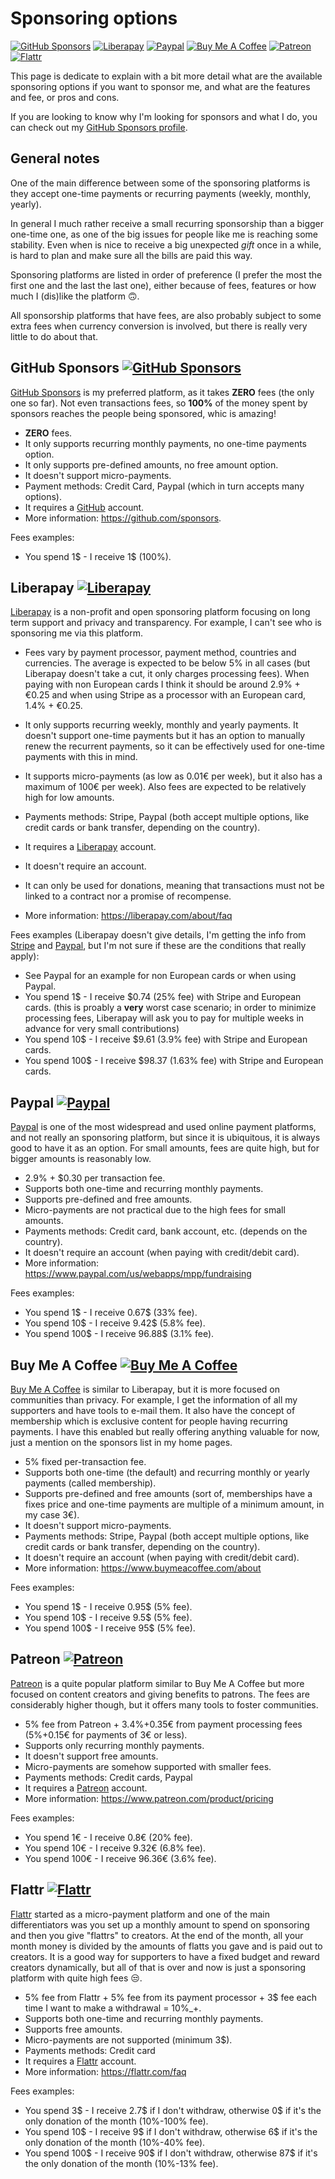 # Sponsoring options

[![GitHub Sponsors](https://img.shields.io/badge/-GitHub%20Sponsors-ea4aaa?logo=github)](https://github.com/sponsors/llucax)
[![Liberapay](https://img.shields.io/badge/-Liberapay-f6c915?logo=liberapay&logoColor=black)](https://liberapay.com/llucax/donate)
[![Paypal](https://img.shields.io/badge/-Paypal-0070ba?logo=paypal)](https://www.paypal.com/donate?hosted_button_id=UZRR3REUC4SY2)
[![Buy Me A Coffee](https://img.shields.io/badge/-Buy%20Me%20A%20Coffee-ff813f?logo=buy-me-a-coffee&logoColor=white)](https://www.buymeacoffee.com/llucax)
[![Patreon](https://img.shields.io/badge/-Patreon-F96854?logo=patreon&logoColor=white)](https://www.patreon.com/llucax)
[![Flattr](https://img.shields.io/badge/-Flattr-6bc76b?logo=flattr)](https://flattr.com/@llucax)

This page is dedicate to explain with a bit more detail what are the available
sponsoring options if you want to sponsor me, and what are the features and
fee, or pros and cons.

If you are looking to know why I'm looking for sponsors and what I do, you can
check out my [GitHub Sponsors profile](https://github.com/sponsors/llucax).

## General notes

One of the main difference between some of the sponsoring platforms is they
accept one-time payments or recurring payments (weekly, monthly, yearly).

In general I much rather receive a small recurring sponsorship than a bigger
one-time one, as one of the big issues for people like me is reaching some
stability. Even when is nice to receive a big unexpected *gift* once in a while,
is hard to plan and make sure all the bills are paid this way.

Sponsoring platforms are listed in order of preference (I prefer the most the
first one and the last the last one), either because of fees, features or how
much I (dis)like the platform 🙃.

All sponsorship platforms that have fees, are also probably subject to some
extra fees when currency conversion is involved, but there is really very
little to do about that.


## GitHub Sponsors [![GitHub Sponsors](https://img.shields.io/badge/-GitHub%20Sponsors-ea4aaa?logo=github)](https://github.com/sponsors/llucax)

[GitHub Sponsors](https://github.com/sponsors.) is my preferred platform, as it
takes **ZERO** fees (the only one so far). Not even transactions fees, so
**100%** of the money spent by sponsors reaches the people being sponsored, whic
is amazing!

* **ZERO** fees.
* It only supports recurring monthly payments, no one-time payments option.
* It only supports pre-defined amounts, no free amount option.
* It doesn't support micro-payments.
* Payment methods: Credit Card, Paypal (which in turn accepts many options).
* It requires a [GitHub](https://github.com) account.
* More information: https://github.com/sponsors.

Fees examples:

* You spend 1$ - I receive 1$ (100%).

## Liberapay [![Liberapay](https://img.shields.io/badge/-Liberapay-f6c915?logo=liberapay&logoColor=black)](https://liberapay.com/llucax/donate)

[Liberapay](https://liberapay.com) is a non-profit and open sponsoring platform
focusing on long term support and privacy and transparency. For example, I can't
see who is sponsoring me via this platform.

* Fees vary by payment processor, payment method, countries and currencies.
  The average is expected to be below 5% in all cases (but Liberapay doesn't
  take a cut, it only charges processing fees).
  When paying with non European cards I think it should be around 2.9% + €0.25
  and when using Stripe as a processor with an European card, 1.4% + €0.25.

* It only supports recurring weekly, monthly and yearly payments. It doesn't
  support one-time payments but it has an option to manually renew the recurrent
  payments, so it can be effectively used for one-time payments with this in
  mind.
* It supports micro-payments (as low as 0.01€ per week), but it also has
  a maximum of 100€ per week). Also fees are expected to be relatively high for
  low amounts.
* Payments methods: Stripe, Paypal (both accept multiple options, like credit
  cards or bank transfer, depending on the country).
* It requires a [Liberapay](https://liberapay.com) account.
* It doesn't require an account.
* It can only be used for donations, meaning that transactions must not be
  linked to a contract nor a promise of recompense.
* More information: https://liberapay.com/about/faq

Fees examples (Liberapay doesn't give details, I'm getting the info from
[Stripe](https://stripe.com/en-de/pricing) and
[Paypal](https://www.paypal.com/us/webapps/mpp/fundraising), but I'm not sure
if these are the conditions that really apply):

* See Paypal for an example for non European cards or when using Paypal.
* You spend 1$ - I receive $0.74 (25% fee) with Stripe and European cards.
  (this is proably a **very** worst case scenario; in order to minimize
  processing fees, Liberapay will ask you to pay for multiple weeks in advance
  for very small contributions)
* You spend 10$ - I receive $9.61 (3.9% fee) with Stripe and European cards.
* You spend 100$ - I receive $98.37 (1.63% fee) with Stripe and European cards.

## Paypal [![Paypal](https://img.shields.io/badge/-Paypal-0070ba?logo=paypal)](https://www.paypal.com/donate?hosted_button_id=UZRR3REUC4SY2)

[Paypal](https://www.paypal.com) is one of the most widespread and used online
payment platforms, and not really an sponsoring platform, but since it is
ubiquitous, it is always good to have it as an option. For small amounts, fees
are quite high, but for bigger amounts is reasonably low.

* 2.9% + $0.30 per transaction fee.
* Supports both one-time and recurring monthly payments.
* Supports pre-defined and free amounts.
* Micro-payments are not practical due to the high fees for small amounts.
* Payments methods: Credit card, bank account, etc. (depends on the country).
* It doesn't require an account (when paying with credit/debit card).
* More information: https://www.paypal.com/us/webapps/mpp/fundraising

Fees examples:

* You spend 1$ - I receive 0.67$ (33% fee).
* You spend 10$ - I receive 9.42$ (5.8% fee).
* You spend 100$ - I receive 96.88$ (3.1% fee).

## Buy Me A Coffee [![Buy Me A Coffee](https://img.shields.io/badge/-Buy%20Me%20A%20Coffee-ff813f?logo=buy-me-a-coffee&logoColor=black)](https://www.buymeacoffee.com/llucax)

[Buy Me A Coffee](https://www.buymeacoffee.com/) is similar to Liberapay, but it
is more focused on communities than privacy. For example, I get the information
of all my supporters and have tools to e-mail them. It also have the concept of
membership which is exclusive content for people having recurring payments.
I have this enabled but really offering anything valuable for now, just
a mention on the sponsors list in my home pages.

* 5% fixed per-transaction fee.
* Supports both one-time (the default) and recurring monthly or yearly payments
  (called membership).
* Supports pre-defined and free amounts (sort of, memberships have a fixes price
  and one-time payments are multiple of a minimum amount, in my case 3€).
* It doesn't support micro-payments.
* Payments methods: Stripe, Paypal (both accept multiple options, like credit
  cards or bank transfer, depending on the country).
* It doesn't require an account (when paying with credit/debit card).
* More information: https://www.buymeacoffee.com/about

Fees examples:

* You spend 1$ - I receive 0.95$ (5% fee).
* You spend 10$ - I receive 9.5$ (5% fee).
* You spend 100$ - I receive 95$ (5% fee).

## Patreon [![Patreon](https://img.shields.io/badge/-Patreon-F96854?logo=patreon&logoColor=white)](https://www.patreon.com/llucax)

[Patreon](https://patreon.com/) is a quite popular platform similar to Buy Me
A Coffee but more focused on content creators and giving benefits to patrons.
The fees are considerably higher though, but it offers many tools to foster
communities.

* 5% fee from Patreon + 3.4%+0.35€ from payment processing fees (5%+0.15€ for
  payments of 3€ or less).
* Supports only recurring monthly payments.
* It doesn't support free amounts.
* Micro-payments are somehow supported with smaller fees.
* Payments methods: Credit cards, Paypal
* It requires a [Patreon](https://patreon.com/) account.
* More information: https://www.patreon.com/product/pricing

Fees examples:

* You spend 1€ - I receive 0.8€ (20% fee).
* You spend 10€ - I receive 9.32€ (6.8% fee).
* You spend 100€ - I receive 96.36€ (3.6% fee).

## Flattr [![Flattr](https://img.shields.io/badge/-Flattr-6bc76b?logo=flattr)](https://flattr.com/@llucax)

[Flattr](https://flattr.com/) started as a micro-payment platform and one of the
main differentiators was you set up a monthly amount to spend on sponsoring and
then you give "flattrs" to creators. At the end of the month, all your month
money is divided by the amounts of flatts you gave and is paid out to creators.
It is a good way for supporters to have a fixed budget and reward creators
dynamically, but all of that is over and now is just a sponsoring platform with
quite high fees 😒.

* 5% fee from Flattr + 5% fee from its payment processor + 3$ fee each time
  I want to make a withdrawal = 10%_+.
* Supports both one-time and recurring monthly payments.
* Supports free amounts.
* Micro-payments are not supported (minimum 3$).
* Payments methods: Credit card
* It requires a [Flattr](https://flattr.com/) account.
* More information: https://flattr.com/faq

Fees examples:

* You spend 3$ - I receive 2.7$ if I don't withdraw, otherwise 0$ if it's the
  only donation of the month (10%-100% fee).
* You spend 10$ - I receive 9$ if I don't withdraw, otherwise 6$ if it's the
  only donation of the month (10%-40% fee).
* You spend 100$ - I receive 90$ if I don't withdraw, otherwise 87$ if it's the
  only donation of the month (10%-13% fee).
